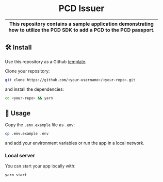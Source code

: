 <p align="center">
    <h1 align="center">
        PCD Issuer
    </h1>
</p>

| This repository contains a sample application demonstrating how to utilize the PCD SDK to add a PCD to the PCD passport. |
| ------------------------------------------------------------------------------------------------------------------------ |

## 🛠 Install

Use this repository as a Github [template](https://github.com/proofcarryingdata/example-issuer/generate).

Clone your repository:

```bash
git clone https://github.com/<your-username>/<your-repo>.git
```

and install the dependencies:

```bash
cd <your-repo> && yarn
```

## 📜 Usage

Copy the `.env.example` file as `.env`:

```bash
cp .env.example .env
```

and add your environment variables or run the app in a local network.

### Local server

You can start your app locally with:

```bash
yarn start
```
